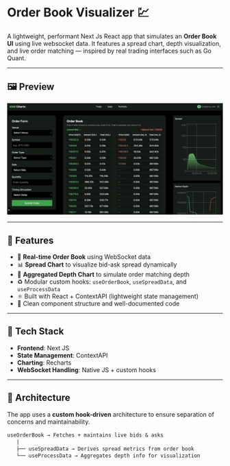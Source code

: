 # Order Book Visualizer 💹

A lightweight, performant Next Js React app that simulates an **Order Book UI** using live websocket data. It features a spread chart, depth visualization, and live order matching — inspired by real trading interfaces such as Go Quant.

---

## 🖼️ Preview

<!-- Replace `./screenshots/ui.png` with your actual screenshot path -->

![Output Screenshot](public/output.png)

---

## 🚀 Features

- 📡 **Real-time Order Book** using WebSocket data
- 📊 **Spread Chart** to visualize bid-ask spread dynamically
- 🧮 **Aggregated Depth Chart** to simulate order matching depth
- ♻️ Modular custom hooks: `useOrderBook`, `useSpreadData`, and `useProcessData`
- ⚛️ Built with React + ContextAPI (lightweight state management)
- 📁 Clean component structure and well-documented code

---

## 🔧 Tech Stack

- **Frontend**: Next JS
- **State Management**: ContextAPI
- **Charting**: Recharts
- **WebSocket Handling**: Native JS + custom hooks

---

## 🧠 Architecture

The app uses a **custom hook-driven** architecture to ensure separation of concerns and maintainability.

```plaintext
useOrderBook → Fetches + maintains live bids & asks
   |
   ├── useSpreadData → Derives spread metrics from order book
   └── useProcessData → Aggregates depth info for visualization
